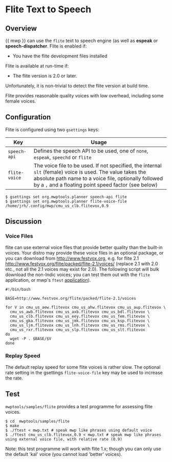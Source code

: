 Flite Text to Speech
====================

## Overview

{{ mwp }} can use the `flite` text to speech engine (as well as **espeak** or **speech-dispatcher**. Flite is enabled if:

* You have the flite development files installed

Flite is available at run-time if:

* The flite version is 2.0 or later.

Unfortunately, it is non-trivial to detect the flite version at build time.

Flite provides reasonable quality voices with low overhead, including some female voices.

## Configuration

Flite is configured using two `gsettings` keys:

| Key | Usage |
| --- | ----- |
| `speech-api` | Defines the speech API to be used, one of `none`, `espeak`, `speechd` or `flite`  |
| `flite-voice` | The voice file to be used. If not specified, the internal `slt` (female) voice is used. The value takes the absolute path name to a voice file, optionally followed by a `,` and a floating point speed factor (see below) |

```
$ gsettings set org.mwptools.planner speech-api flite
$ gsettings set org.mwptools.planner flite-voice-file /home/jrh/.config/mwp/cmu_us_clb.flitevox,0.9
```

## Discussion

### Voice Files

flite can use external voice files that provide better quality than the built-in voices. Your distro may provide these voice files in an optional package, or you can download from http://www.festvox.org, e.g. for flite 2.1 http://www.festvox.org/flite/packed/flite-2.1/voices/ (replace 2.1 with 2.0 etc., not all the 2.1 voices may exist for 2.0). The following script will bulk download the non-Indic voices; you can test them out with the `flite` application, or mwp's `ftest` [application](#test)).

```
#!/bin/bash

BASE=http://www.festvox.org/flite/packed/flite-2.1/voices

for V in cmu_us_aew.flitevox cmu_us_ahw.flitevox cmu_us_aup.flitevox \
  cmu_us_awb.flitevox cmu_us_axb.flitevox cmu_us_bdl.flitevox \
  cmu_us_clb.flitevox cmu_us_eey.flitevox cmu_us_fem.flitevox \
  cmu_us_gka.flitevox cmu_us_jmk.flitevox cmu_us_ksp.flitevox \
  cmu_us_ljm.flitevox cmu_us_lnh.flitevox cmu_us_rms.flitevox \
  cmu_us_rxr.flitevox cmu_us_slp.flitevox cmu_us_slt.flitevox
do
  wget -P . $BASE/$V
done
```

### Replay Speed

The default replay speed for some flite voices is rather slow. The optional rate setting in the gsettings `flite-voice-file` key may be used to increase the rate.

## Test

`mwptools/samples/flite` provides a test programme for assessing flite voices.

```
$ cd  mwptools/samples/flite
$ make
$ ./ftest < mwp.txt # speak mwp like phrases using default voice
$ ./ftest cmu_us_clb.flitevox,0.9 < mwp.txt # speak mwp like phrases using external voice file, with relative rate (0.9)
```

Note: this test programme will work with flite 1.x; though you can only use the default 'kal' voice (you cannot load 'better' voices).
